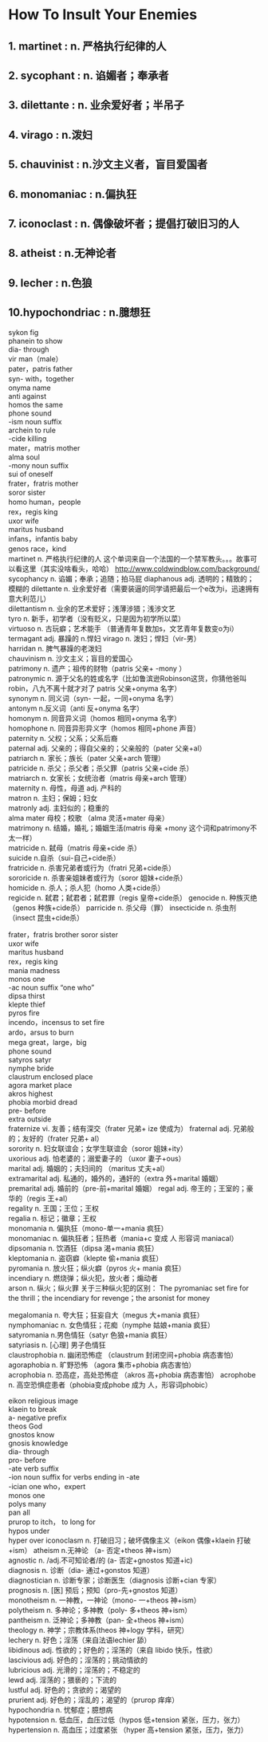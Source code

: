 # How To Insult Your Enemies

## 1. martinet                       :       n. 严格执行纪律的人

## 2. sycophant                      :       n. 谄媚者；奉承者 

## 3. dilettante                     :       n. 业余爱好者；半吊子

## 4. virago                         :       n.泼妇                  

## 5. chauvinist                     :       n.沙文主义者，盲目爱国者                        

## 6. monomaniac                     :       n.偏执狂   

## 7. iconoclast                     :       n. 偶像破坏者；提倡打破旧习的人

## 8. atheist                        :       n.无神论者

## 9. lecher                         :       n.色狼

## 10.hypochondriac                  :       n.臆想狂    


sykon                                   fig                                     
phanein                                to show   
dia-                                        through                             
vir                                          man（male）                           
pater，patris                         father                                           
syn-                                       with，together                               
onyma                                   name                                 
anti                                        against                            
homos                                   the same                                 
phone                                   sound                                 
-ism                                       noun suffix                                                               
archein                                  to rule                                  
-cide                                      killing                              
mater，matris                        mother                                             
alma                                      soul                               
-mony                                    noun suffix                                 
sui                                         of oneself                           
frater，fratris                         mother                                            
soror                                      sister                                
homo                                     human，people                               
rex，regis                              king                                       
uxor                                       wife                               
maritus                                   husband                                  
infans，infantis                      baby                                                
genos                                    race，kind                 
martinet                                 n. 严格执行纪律的人
这个单词来自一个法国的一个禁军教头。。。故事可以看这里（其实没啥看头，哈哈）
http://www.coldwindblow.com/background/
sycophancy                  n. 谄媚；奉承；追随；拍马屁
diaphanous                  adj. 透明的；精致的；模糊的
dilettante                      n. 业余爱好者（需要装逼的同学请把最后一个e改为i，迅速拥有意大利范儿）        
dilettantism                  n. 业余的艺术爱好；浅薄涉猎；浅涉文艺                         
tyro                              n. 新手，初学者（没有贬义，只是因为初学所以菜）        
virtuoso                       n. 古玩癖；艺术能手 （普通青年复数加s，文艺青年复数变o为i）            
termagant                    adj. 暴躁的 n.悍妇
virago                          n. 泼妇；悍妇（vir-男）      
harridan                       n. 脾气暴躁的老泼妇                       
chauvinism                   n. 沙文主义；盲目的爱国心                           
patrimony                     n. 遗产；祖传的财物（patris 父亲+ -mony ）                         
patronymic                   n. 源于父名的姓或名字（比如鲁滨逊Robinson这货，你猜他爸叫robin，八九不离十就才对了 patris 父亲+onyma 名字）                           
synonym                       n. 同义词（syn- 一起，一同+onyma 名字）                        
antonym                        n.反义词（anti 反+onyma 名字）                      
homonym                      n. 同音异义词（homos 相同+onyma 名字）                        
homophone                   n. 同音异形异义字（homos 相同+phone 声音）                           
paternity                        n. 父权；父系；父系后裔                      
paternal                        adj. 父亲的；得自父亲的；父亲般的（pater 父亲+al）                                             
patriarch                        n. 家长；族长（pater 父亲+arch 管理）                      
patricide                        n. 杀父；杀父者；杀父罪（patris 父亲+cide 杀）                      
matriarch                       n. 女家长；女统治者（matris 母亲+arch 管理）                       
maternity                       n. 母性，母道 adj. 产科的                       
matron                           n. 主妇；保姆；妇女                   
matronly                         adj. 主妇似的；稳重的                     
alma mater                    母校；校歌 （alma 灵活+mater 母亲）                         
matrimony                      n. 结婚，婚礼；婚姻生活(matris 母亲 +mony 这个词和patrimony不太一样）  
matricide                         n. 弑母（matris 母亲+cide 杀）                      
suicide                            n.自杀（sui-自己+cide杀）                  
fratricide                          n. 杀害兄弟者或行为（fratri 兄弟+cide杀）                    
sororicide                        n. 杀害亲姐妹者或行为（soror 姐妹+cide杀）                      
homicide                         n. 杀人；杀人犯（homo 人类+cide杀）                     
regicide                           n. 弑君；弑君者；弑君罪（regis 皇帝+cide杀）
genocide                         n. 种族灭绝（genos 种族+cide杀）
parricide                          n. 杀父母（罪）
insecticide                       n. 杀虫剂（insect 昆虫+cide杀）

frater，fratris                  brother
soror                               sister                     
uxor                                 wife                   
maritus                            husband                        
rex，regis                       king                             
mania                              madness                      
monos                             one                       
-ac                                   noun suffix “one who”                 
dipsa                               thirst                     
klepte                              thief                      
pyros                               fire                     
incendo，incensus          to set fire                                          
ardo，arsus                    to burn                                
mega                               great，large，big                     
phone                              sound                       
satyros                             satyr                        
nymphe                            bride                        
claustrum                         enclosed place                          
agora                               market place                      
akros                               highest                     
phobia                             morbid dread                       
pre-                                 before                   
extra                                outside                    
fraternize                         vi. 友善；结有深交（frater 兄弟+ ize 使成为）
fraternal                          adj. 兄弟般的；友好的（frater 兄弟+ al）                      
sorority                            n. 妇女联谊会；女学生联谊会（soror 姐妹+ity）                    
uxorious                          adj. 怕老婆的；溺爱妻子的 （uxor 妻子+ous）                    
marital                             adj. 婚姻的；夫妇间的 （maritus 丈夫+al）                   
extramarital                     adj. 私通的，婚外的，通奸的（extra 外+marital 婚姻）                            
premarital                        adj. 婚前的（pre-前+marital 婚姻）
regal                                adj. 帝王的；王室的；豪华的（regis 王+al）                
regality                             n. 王国；王位；王权                   
regalia                              n. 标记；徽章；王权                   
monomania                      n. 偏执狂（mono-单一+mania 疯狂）                           
monomaniac                     n. 偏执狂者；狂热者（mania+c 变成 人 形容词 maniacal）                           
dipsomania                       n. 饮酒狂（dipsa 渴+mania 疯狂）                         
kleptomania                      n. 盗窃癖（klepte 偷+mania 疯狂）                          
pyromania                        n. 放火狂；纵火癖（pyros 火+ mania 疯狂）                         
incendiary                        n. 燃烧弹；纵火犯，放火者；煽动者                 
arson                               n. 纵火；纵火罪
关于三种纵火犯的区别：
The pyromaniac set fire for the thrill；the incendiary for revenge；the arsonist for money   
    
megalomania                    n. 夸大狂；狂妄自大（megus 大+mania 疯狂）                              
nymphomaniac                  n. 女色情狂；花痴（nymphe 姑娘+mania 疯狂）                               
satyromania                      n.男色情狂（satyr 色狼+mania 疯狂）                          
satyriasis                           n. [心理] 男子色情狂                      
claustrophobia                  n.  幽闭恐怖症  （claustrum 封闭空间+phobia 病态害怕）                            
agoraphobia                     n. 旷野恐怖 （agora 集市+phobia 病态害怕）                         
acrophobia                       n. 恐高症，高处恐怖症  （akros 高+phobia 病态害怕）
acrophobe                        n. 高空恐惧症患者（phobia变成phobe 成为 人，形容词phobic）

eikon                       religious image           
klaein                       to break           
a-                             negative prefix                                        
theos                        God          
gnostos                    know              
gnosis                       knowledge           
dia-                           through       
pro-                           before       
-ate                           verb suffix    
-ion                           noun suffix for verbs ending in -ate    
-ician                        one who，expert           
monos                       one           
polys                         many          
pan                            all      
prurop                       to itch， to long for            
hypos                        under          
hyper                         over
iconoclasm                     n. 打破旧习；破坏偶像主义（eikon 偶像+klaein 打破+ism）
atheism                          n.无神论  （a- 否定+theos 神+ism）              
agnostic                         n. /adj.不可知论者/的 (a- 否定+gnostos 知道+ic)                 
diagnosis                       n. 诊断（dia- 通过+gonstos 知道）                   
diagnostician                 n. 诊断专家；诊断医生（diagnosis 诊断+cian 专家）                         
prognosis                       n. [医] 预后；预知（pro-先+gnostos 知道）                   
monotheism                   n. 一神教，一神论（mono- 一+theos 神+ism）                       
polytheism                     n. 多神论；多神教（poly- 多+theos 神+ism）                                          
pantheism                      n. 泛神论；多神教（pan- 全+theos 神+ism）                    
theology                         n. 神学；宗教体系(theos 神+logy 学科，研究）                                      
lechery                           n. 好色；淫荡（来自法语lechier 舔）                                                         
libidinous                        adj. 性欲的；好色的；淫荡的（来自 libido 快乐，性欲）                                                                                                                                                 
lascivious                       adj. 好色的；淫荡的；挑动情欲的                                                             
lubricious                        adj. 光滑的；淫荡的；不稳定的  
lewd                                adj. 淫荡的；猥亵的；下流的           
lustful                              adj. 好色的；贪欲的；渴望的                     
prurient                           adj. 好色的；淫乱的；渴望的（prurop 痒痒）                                    
hypochondria                  n. 忧郁症；臆想病                        
hypotension                    n. 低血压，血压过低（hypos 低+tension 紧张，压力，张力） 
hypertension                   n. 高血压；过度紧张 （hyper 高+tension 紧张，压力，张力） 